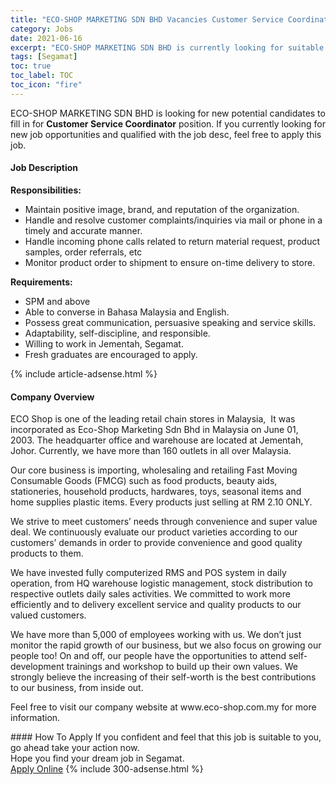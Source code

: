 ```yaml
---
title: "ECO-SHOP MARKETING SDN BHD Vacancies Customer Service Coordinator" 
category: Jobs 
date: 2021-06-16 
excerpt: "ECO-SHOP MARKETING SDN BHD is currently looking for suitable person to fill in the Customer Service Coordinator which based in Segamat" 
tags: [Segamat] 
toc: true 
toc_label: TOC 
toc_icon: "fire" 
--- 
```


<p>ECO-SHOP MARKETING SDN BHD is looking for new potential candidates to fill in for <b>Customer Service Coordinator</b> position. If you currently looking for new job opportunities and qualified with the job desc, feel free to apply this job.
</p><div><div><h4>Job Description</h4></div><div><div><span><div><p><strong>Responsibilities:</strong></p><ul><li><span>Maintain positive image, brand, and reputation of the organization.</span></li><li>Handle and resolve customer complaints/inquiries via mail or phone in a timely and accurate manner.</li><li>Handle incoming phone calls related to return material request, product samples, order referrals, etc</li><li>Monitor product order to shipment to ensure on-time delivery to store.</li></ul><p><strong>Requirements:</strong></p><ul><li>SPM and above</li><li>Able to converse in Bahasa Malaysia and English.</li><li>Possess great communication, persuasive speaking and service skills.</li><li>Adaptability, self-discipline, and responsible.</li><li>Willing to work in Jementah, Segamat.</li><li>Fresh graduates are encouraged to apply.</li></ul></div></span></div></div></div> 
{% include article-adsense.html %} 
<div><div><h4>Company Overview</h4></div><div><div><span><div><p>ECO Shop is one of the leading retail chain stores in Malaysia,&#160;&#160;It was incorporated as Eco-Shop Marketing Sdn Bhd in Malaysia on June 01, 2003.&#160;The headquarter office and warehouse are located at Jementah, Johor. Currently, we have more than 160 outlets in all over Malaysia.</p><p>Our core business is importing, wholesaling and retailing Fast Moving Consumable Goods (FMCG) such as food products, beauty aids, stationeries, household products, hardwares, toys, seasonal items and home supplies plastic items. Every products just selling at RM 2.10 ONLY.</p><p>We strive to meet customers&#8217; needs through convenience and super value deal. We continuously evaluate our product varieties according to our customers&#8217; demands in order to provide convenience and good quality products to them.</p><p>We have invested fully computerized RMS and POS system in daily operation, from HQ warehouse logistic management, stock distribution to respective outlets daily sales activities. We committed to work more efficiently and to delivery excellent service and quality products to our valued customers.</p><p>We have more than 5,000 of employees working with us. We don&#8217;t just monitor the rapid growth of our business, but we also focus on growing our people too! On and off, our people have the opportunities to attend self-development trainings and workshop to build up their own values. We strongly believe the increasing of their self-worth is the best contributions to our business, from inside out.</p><p>Feel free to visit our company website at www.eco-shop.com.my for more information.</p></div></span></div></div></div> 
#### How To Apply 
If you confident and feel that this job is suitable to you, go ahead take your action now. <br/> 
Hope you find your dream job in Segamat. <br/> 
<a href="https://www.jobstreet.com.my/en/job/customer-service-coordinator-4591937?jobId=jobstreet-my-job-4591937&" class="btn btn--info" target="_blank" rel="nofollow noopenner">Apply Online</a> 
{% include 300-adsense.html %} 